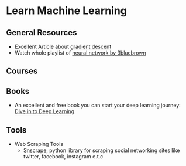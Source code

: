 # Learn Machine Learning

## General Resources

- Excellent Article about [gradient descent](https://towardsdatascience.com/gradient-descent-algorithm-a-deep-dive-cf04e8115f21)
- Watch whole playlist of [neural network by 3bluebrown](https://www.youtube.com/watch?v=IHZwWFHWa-w&list=PLZHQObOWTQDNU6R1_67000Dx_ZCJB-3pi&index=2&ab_channel=3Blue1Brown)


## Courses


## Books
- An excellent and free book you can start your deep learning journey: [Dive in to Deep Learning](http://d2l.ai/index.html)

## Tools

  - Web Scraping Tools
    - [Snscrape](https://github.com/JustAnotherArchivist/snscrape), python library for scraping social networking sites like twitter, facebook, instagram e.t.c
